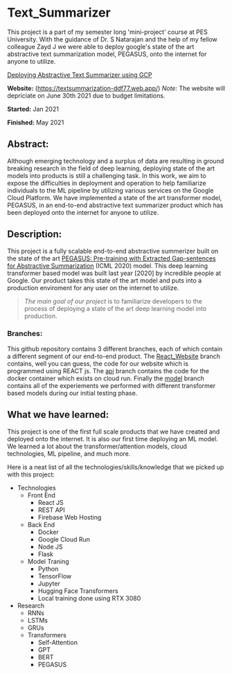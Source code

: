 # Text_Summarizer

This project is a part of my semester long 'mini-project' course at PES University. With the guidance of Dr. S Natarajan and the help of my fellow colleague Zayd J we were able to deploy google's state of the art abstractive text summarization model, PEGASUS, onto the internet for anyone to utilize.

[Deploying Abstractive Text Summarizer using GCP](https://docs.google.com/document/d/1_JBpDAIm8TGt2jCxjqpMoZqW_TU3s77H2RT-eP06HGI/edit?usp=sharing)

**Website:** (https://textsummarization-ddf77.web.app/)
*Note:* The website will depriciate on June 30th 2021 due to budget limitations.

**Started:** Jan 2021

**Finished:** May 2021

## Abstract: ##

Although emerging technology and a surplus of data are resulting in ground breaking research in the field of deep learning, deploying state of the art models into products is still a challenging task. In this work, we aim to expose the difficulties in deployment and operation to help familiarize individuals to the ML pipeline by utilizing various services on the Google Cloud Platform. We have implemented a state of the art transformer model, PEGASUS, in an end-to-end abstractive text summarizer product which has been deployed onto the internet for anyone to utilize.

## Description: ##

This project is a fully scalable end-to-end abstractive summerizer built on the state of the art [PEGASUS: Pre-training with Extracted Gap-sentences for Abstractive Summarization](https://arxiv.org/pdf/1912.08777.pdf) (ICML 2020) model. This deep learning transformer based model was built last year [2020] by incredible people at Google. Our product takes this state of the art model and puts into a production enviroment for any user on the internet to utilize. 

> *The main goal of our project* is to familiarize developers to the process of deploying a state of the art deep learning model into production.

### Branches: ###

This github repository contains 3 different branches, each of which contain a different segment of our end-to-end product. The [React_Website](https://github.com/Harsh188/Text_Summarizer/tree/React_Website) branch contains, well you can guess, the code for our website which is programmed using REACT js. The [api](https://github.com/Harsh188/Text_Summarizer/tree/api) branch contains the code for the docker container which exists on cloud run. Finally the [model](https://github.com/Harsh188/Text_Summarizer/tree/model) branch contains all of the experiements we performed with different transformer based models during our initial testing phase.

## What we have learned: ##

This project is one of the first full scale products that we have created and deployed onto the internet. It is also our first time deploying an ML model. We learned a lot about the transformer/attention models, cloud technologies, ML pipeline, and much more.

Here is a neat list of all the technologies/skills/knowledge that we picked up with this project:

- Technologies
  - Front End
    - React JS
    - REST API
    - Firebase Web Hosting
  - Back End
    - Docker
    - Google Cloud Run
    - Node JS
    - Flask
  - Model Traning
    - Python
    - TensorFlow
    - Jupyter
    - Hugging Face Transformers
    - Local training done using RTX 3080
- Research
  - RNNs
  - LSTMs
  - GRUs
  - Transformers
    - Self-Attention
    - GPT
    - BERT
    - PEGASUS
